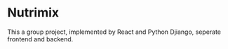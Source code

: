 # Nutrimix
This a group project, implemented by React and Python Djiango, seperate frontend and backend. 
